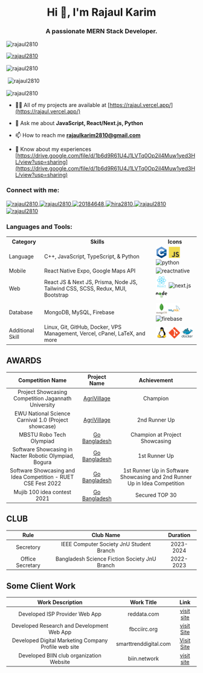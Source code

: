 <h1 align="center">Hi 👋, I'm Rajaul Karim</h1>
<h3 align="center">A passionate MERN Stack Developer.</h3>
<p align="left"> <img src="https://komarev.com/ghpvc/?username=rajaul2810&label=Profile%20views&color=0e75b6&style=flat" alt="rajaul2810" /> </p>

<p align="left"> 
  <a href="https://github.com/ryo-ma/github-profile-trophy">
    <img src="https://github-profile-trophy.vercel.app/?username=rajaul2810" alt="rajaul2810" />
  </a> 
</p>

<p><img align="center" src="https://github-readme-stats.vercel.app/api/top-langs?username=rajaul2810&show_icons=true&locale=en&layout=compact" alt="rajaul2810" /></p> 
<p>&nbsp;<img align="center" src="https://github-readme-stats.vercel.app/api?username=rajaul2810&show_icons=true&locale=en" alt="rajaul2810" /></p> 
<p><img align="center" src="https://github-readme-streak-stats.herokuapp.com/?user=rajaul2810&" alt="rajaul2810" /></p>

- 👨‍💻 All of my projects are available at [https://rajaul.vercel.app/](https://rajaul.vercel.app/)

- 💬 Ask me about **JavaScript, React/Next.js, Python**

- 📫 How to reach me **rajaulkarim2810@gmail.com**

- 📄 Know about my experiences [https://drive.google.com/file/d/1b6d9R61U4J1LVTq0Op2iI4Muw1yed3HL/view?usp=sharing](https://drive.google.com/file/d/1b6d9R61U4J1LVTq0Op2iI4Muw1yed3HL/view?usp=sharing)

<h3 align="left">Connect with me:</h3>
<p align="left">
  <a href="https://twitter.com/rajaul2810" target="blank">
    <img align="center" src="https://raw.githubusercontent.com/rahuldkjain/github-profile-readme-generator/master/src/images/icons/Social/twitter.svg" alt="rajaul2810" height="30" width="40" />
  </a>
  <a href="https://linkedin.com/in/rajaul2810" target="blank">
    <img align="center" src="https://raw.githubusercontent.com/rahuldkjain/github-profile-readme-generator/master/src/images/icons/Social/linked-in-alt.svg" alt="rajaul2810" height="30" width="40" />
  </a>
  <a href="https://stackoverflow.com/users/20184648" target="blank">
    <img align="center" src="https://raw.githubusercontent.com/rahuldkjain/github-profile-readme-generator/master/src/images/icons/Social/stack-overflow.svg" alt="20184648" height="30" width="40" />
  </a>
  <a href="https://fb.com/hira2810" target="blank">
    <img align="center" src="https://raw.githubusercontent.com/rahuldkjain/github-profile-readme-generator/master/src/images/icons/Social/facebook.svg" alt="hira2810" height="30" width="40" />
  </a>
  <a href="https://www.youtube.com/c/rajaul2810" target="blank">
    <img align="center" src="https://raw.githubusercontent.com/rahuldkjain/github-profile-readme-generator/master/src/images/icons/Social/youtube.svg" alt="rajaul2810" height="30" width="40" />
  </a>
  <a href="https://www.leetcode.com/rajaul2810" target="blank">
    <img align="center" src="https://raw.githubusercontent.com/rahuldkjain/github-profile-readme-generator/master/src/images/icons/Social/leet-code.svg" alt="rajaul2810" height="30" width="40" />
  </a>
</p>

<h3 align="left">Languages and Tools:</h3>

<table>
  <tr>
    <th>Category</th>
    <th>Skills</th>
    <th>Icons</th>
  </tr>
  <tr>
    <td>Language</td>
    <td>C++, JavaScript, TypeScript, & Python</td>
    <td>
      <img src="https://raw.githubusercontent.com/devicons/devicon/master/icons/cplusplus/cplusplus-original.svg" alt="cplusplus" width="30" height="30"/> 
      <img src="https://raw.githubusercontent.com/devicons/devicon/master/icons/javascript/javascript-original.svg" alt="javascript" width="30" height="30"/> 
      <img src="https://www.python.org/static/opengraph-icon-200x200.png" alt="python" width="30" height="30"/>
    </td>
  </tr>
  <tr>
    <td>Mobile</td>
    <td>React Native Expo, Google Maps API</td>
    <td>
      <img src="https://reactnative.dev/img/header_logo.svg" alt="reactnative" width="40" height="40"/>
    </td>
  </tr>
  <tr>
    <td>Web</td>
    <td>React JS & Next JS, Prisma, Node JS, Tailwind CSS, SCSS, Redux, MUI, Bootstrap</td>
    <td>
      <img src="https://raw.githubusercontent.com/devicons/devicon/master/icons/react/react-original-wordmark.svg" alt="react" width="30" height="30"/> 
      <img src="https://www.svgrepo.com/show/354113/nextjs-icon.svg" alt="next.js" width="30" height="30"/> 
      <img src="https://raw.githubusercontent.com/devicons/devicon/master/icons/nodejs/nodejs-original-wordmark.svg" alt="nodejs" width="30" height="30"/>
    </td>
  </tr>
  <tr>
    <td>Database</td>
    <td>MongoDB, MySQL, Firebase</td>
    <td>
      <img src="https://raw.githubusercontent.com/devicons/devicon/master/icons/mongodb/mongodb-original-wordmark.svg" alt="mongodb" width="30" height="30"/> 
      <img src="https://raw.githubusercontent.com/devicons/devicon/master/icons/mysql/mysql-original-wordmark.svg" alt="mysql" width="30" height="30"/> 
      <img src="https://www.vectorlogo.zone/logos/firebase/firebase-icon.svg" alt="firebase" width="30" height="30"/>
    </td>
  </tr>
  <tr>
    <td>Additional Skill</td>
    <td>Linux, Git, GitHub, Docker, VPS Management, Vercel, cPanel, LaTeX, and more</td>
    <td>
      <img src="https://raw.githubusercontent.com/devicons/devicon/master/icons/linux/linux-original.svg" alt="linux" width="30" height="30"/> 
      <img src="https://raw.githubusercontent.com/devicons/devicon/master/icons/git/git-original.svg" alt="git" width="30" height="30"/> 
      <img src="https://raw.githubusercontent.com/devicons/devicon/master/icons/docker/docker-original-wordmark.svg" alt="docker" width="30" height="30"/>
    </td>
  </tr>
</table>


## AWARDS

| Competition Name       |    Project Name           | Achievement    |
| :----------------------------: | :---------: | :-------------: |
| Project Showcasing Competition Jagannath University  |  [AgriVillage][agri] | Champion |
| EWU National Science Carnival 1.0 (Project showcase) |  [AgriVillage][agri] | 2nd Runner Up  |
| MBSTU Robo Tech Olympiad  | [Go Bangladesh][goBd]  | Champion at Project Showcasing |
| Software Showcasing in Nacter Robotic Olympiad, Bogura | [Go Bangladesh][goBd] | 1st Runner Up |
| Software Showcasing and Idea Competition - RUET CSE Fest 2022 | [Go Bangladesh][goBd] | 1st Runner Up in Software Showcasing and 2nd Runner Up in Idea Competition |
| Mujib 100 idea contest 2021 | [Go Bangladesh][goBd] | Secured TOP 30 |

## CLUB

| Rule | Club Name | Duration |
| :---: | :---: | :---: |
| Secretory | IEEE Computer Society JnU Student Branch | 2023-2024 |
| Office Secretary | Bangladesh Science Fiction Society JnU Branch | 2022-2023 |

## Some Client Work

| Work Description | Work Title | Link |
| :---: | :---: | :---: |
| Developed ISP Provider Web App | reddata.com | [visit site][reddata] |
| Developed Research and Development Web App | fbcciirc.org | [visit Site][fbcciirc] |
| Developed Digital Marketing Company Profile web site | smarttrenddigital.com | [Visit Site][smart] |
| Developed BIIN club organization Website | biin.network | [visit site][biin] |

<!-- links -->
[reddata]: https://red-data.vercel.app/
[fbcciirc]: https://fbcciirc.org/
[smart]: https://rajaul2810.github.io/smart_trend_digital/
[biin]: https://www.biin.network/

<!-- achievement links-->
[agri]: https://agri-village.vercel.app/

<!-- project links -->
[goBd]: https://go-bangladesh.com/

